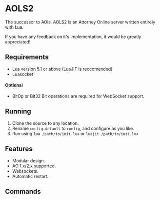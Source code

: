 # AOLS2
The successor to AOls. AOLS2 is an Attorney Online server written entirely with Lua.

If you have any feedback on it's implementation, it would be greatly appreciated!

## Requirements
* Lua version 5.1 or above (LuaJIT is reccomended)
* Luasocket

#### Optional
* BitOp or Bit32
Bit operations are required for WebSocket support.

## Running

1. Clone the source to any location.
2. Rename `config.default` to `config`, and configure as you like.
3. Run using `lua /path/to/init.lua` or `luajit /path/to/init.lua`

## Features
* Modular design.
* AO 1.x/2.x supported.
* Websockets.
* Automatic restart.

## Commands
